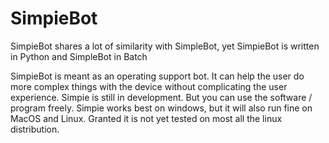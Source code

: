 # SimpieBot
SimpieBot shares a lot of similarity with SimpleBot, yet SimpieBot is written in Python and SimpleBot in Batch

SimpieBot is meant as an operating support bot. It can help the user do more complex things with the device without complicating
the user experience. Simpie is still in development. But you can use the software / program freely. Simpie works best on windows,
but it will also run fine on MacOS and Linux. Granted it is not yet tested on most all the linux distribution.
